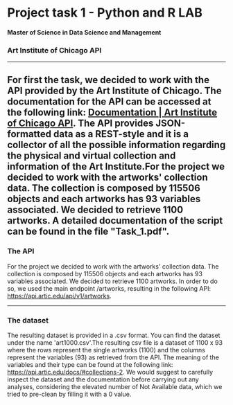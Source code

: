 # Project task 1 - Python and R LAB 

#### Master of Science in Data Science and Management 

### Art Institute of Chicago API

----

For first the task, we decided to work with the API provided by the Art Institute of Chicago. 
The documentation for the API can be accessed at the following link: [Documentation | Art Institute of Chicago API](https://api.artic.edu/docs/). The API provides JSON-formatted data as a REST-style and it is a collector of all the possible information regarding the physical and virtual collection and information of the Art Institute.For the project we decided to work with the artworks' collection data. The collection is composed by 115506 objects and each artworks has 93 variables associated. We decided to retrieve 1100 artworks. 
A detailed documentation of the script can be found in the file "Task_1.pdf".
----
### The API
For the project we decided to work with the artworks' collection data. The collection is composed by 115506 objects and each artworks has 93 variables associated. We decided to retrieve 1100 artworks. In order to do so, we used the main endpoint /artworks, resulting in the following API: https://api.artic.edu/api/v1/artworks.  


----
### The dataset
The resulting dataset is provided in a .csv format. You can find the dataset under the name 'art1000.csv'.The resulting csv file is a dataset of 1100 x 93 where the rows represent the single artworks (1100) and the columns represent the variables (93) as retrieved from the API. The meaning of the variables and their type can be found at the following link: https://api.artic.edu/docs/#collections-2.
We would suggest to carefully inspect the dataset and the documentation before carrying out any analyses, considering the elevated number of Not Available data, which we tried to pre-clean by filling it with a 0 value.
